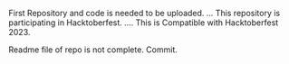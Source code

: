 First Repository and code is needed to be uploaded.
...
This repository is participating in Hacktoberfest.
....
This is Compatible with Hacktoberfest 2023.

Readme file of repo is not complete.
Commit.
